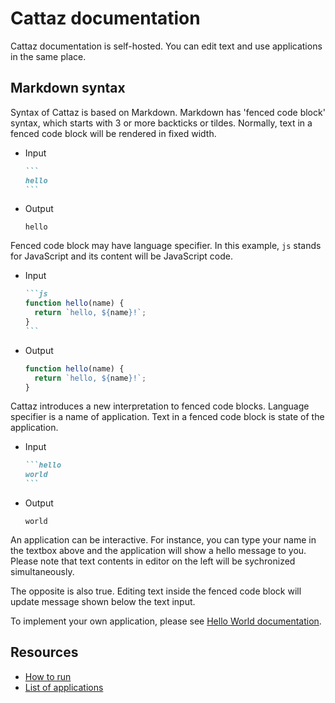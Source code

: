 # Cattaz documentation

Cattaz documentation is self-hosted.
You can edit text and use applications in the same place.

## Markdown syntax

Syntax of Cattaz is based on Markdown.
Markdown has 'fenced code block' syntax, which starts with 3 or more backticks or tildes.
Normally, text in a fenced code block will be rendered in fixed width.

* Input

  ~~~md
  ```
  hello
  ```
  ~~~

* Output

  <!-- markdownlint-disable MD040 -->
  ```
  hello
  ```
  <!-- markdownlint-enable MD040 -->

Fenced code block may have language specifier.
In this example, `js` stands for JavaScript and its content will be JavaScript code.

* Input

  ~~~md
  ```js
  function hello(name) {
    return `hello, ${name}!`;
  }
  ```
  ~~~

* Output

  ```js
  function hello(name) {
    return `hello, ${name}!`;
  }
  ```

Cattaz introduces a new interpretation to fenced code blocks.
Language specifier is a name of application.
Text in a fenced code block is state of the application.

* Input

  ~~~md
  ```hello
  world
  ```
  ~~~

* Output

  ```hello
  world
  ```

An application can be interactive.
For instance, you can type your name in the textbox above and the application will show a hello message to you.
Please note that text contents in editor on the left will be sychronized simultaneously.

The opposite is also true.
Editing text inside the fenced code block will update message shown below the text input.

To implement your own application, please see [Hello World documentation](./app-hello).

## Resources

* [How to run](./usage)
* [List of applications](./apps)

